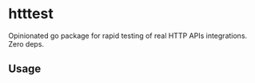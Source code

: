 # htttest
Opinionated go package for rapid testing of real HTTP APIs integrations.
Zero deps.

## Usage
